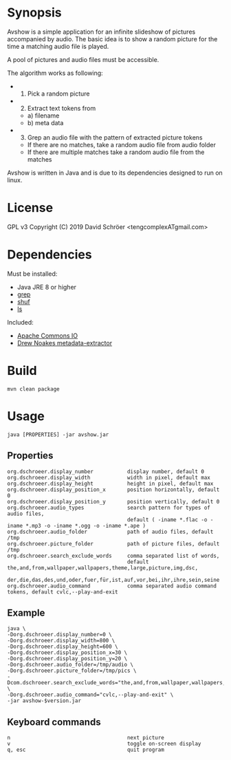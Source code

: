 # Synopsis
Avshow is a simple application for an infinite slideshow of pictures accompanied by audio.
The basic idea is to show a random picture for the time a matching audio file is played.

A pool of pictures and audio files must be accessible.

The algorithm works as following:
* 1) Pick a random picture
* 2) Extract text tokens from
    * a) filename
    * b) meta data
* 3) Grep an audio file with the pattern of extracted picture tokens
    * If there are no matches, take a random audio file from audio folder
    * If there are multiple matches take a random audio file from the matches

Avshow is written in Java and is due to its dependencies designed to run on linux.

# License
GPL v3 Copyright (C) 2019  David Schröer <tengcomplexATgmail.com>

# Dependencies
Must be installed:
* Java JRE 8 or higher
* [grep](https://www.gnu.org/software/grep/)
* [shuf](https://www.gnu.org/software/coreutils/)
* [ls](https://www.gnu.org/software/coreutils/)

Included:
* [Apache Commons IO](https://github.com/apache/commons-io)
* [Drew Noakes metadata-extractor](https://github.com/drewnoakes/metadata-extractor)

# Build
```
mvn clean package
```

# Usage
```
java [PROPERTIES] -jar avshow.jar
```

## Properties
```
org.dschroeer.display_number           display number, default 0
org.dschroeer.display_width            width in pixel, default max
org.dschroeer.display_height           height in pixel, default max
org.dschroeer.display_position_x       position horizontally, default 0
org.dschroeer.display_position_y       position vertically, default 0
org.dschroeer.audio_types              search pattern for types of audio files, 
                                       default ( -iname *.flac -o -iname *.mp3 -o -iname *.ogg -o -iname *.ape )
org.dschroeer.audio_folder             path of audio files, default /tmp
org.dschroeer.picture_folder           path of picture files, default /tmp
org.dschroeer.search_exclude_words     comma separated list of words,
                                       default the,and,from,wallpaper,wallpapers,theme,large,picture,img,dsc,
                                       der,die,das,des,und,oder,fuer,für,ist,auf,vor,bei,ihr,ihre,sein,seine
org.dschroeer.audio_command            comma separated audio command tokens, default cvlc,--play-and-exit
```

## Example
```
java \
-Dorg.dschroeer.display_number=0 \
-Dorg.dschroeer.display_width=800 \
-Dorg.dschroeer.display_height=600 \
-Dorg.dschroeer.display_position_x=30 \
-Dorg.dschroeer.display_position_y=20 \
-Dorg.dschroeer.audio_folder=/tmp/audio \
-Dorg.dschroeer.picture_folder=/tmp/pics \
-Dcom.dschroeer.search_exclude_words="the,and,from,wallpaper,wallpapers,theme,large,picture" \
-Dorg.dschroeer.audio_command="cvlc,--play-and-exit" \
-jar avshow-$version.jar
```

## Keyboard commands
```
n                                      next picture
v                                      toggle on-screen display
q, esc                                 quit program
```
